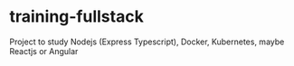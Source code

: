 # training-fullstack
Project to study Nodejs (Express Typescript), Docker, Kubernetes, maybe Reactjs or Angular

